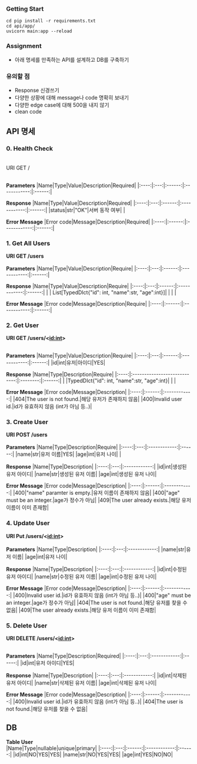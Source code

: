 ### Getting Start
```
cd pip install -r requirements.txt
cd api/app/
uvicorn main:app --reload
```

### Assignment
- 아래 명세를 만족하는 API를 설계하고 DB를 구축하기

### 유의할 점
- Response 신경쓰기
- 다양한 상황에 대해 message나 code 명확히 보내기
- 다양한 edge case에 대해 500을 내지 않기
- clean code


## API 명세
### 0. Health Check

<br>URI GET /</b><br><br>

<b>Parameters</b>
|Name|Type|Value|Description|Required|
|:----:|:---:|:------:|:------------:|:------:|

<b>Response</b>
|Name|Type|Value|Description|Required|
|:----:|:---:|:------:|:------------:|:------:|
|status|str|"OK"|서버 동작 여부| |



<b>Error Message</b>
|Error code|Message|Description|Required|
|:----:|:------:|:------------:|:------:|

### 1. Get All Users
<b>URI GET /users</b><br><br>
<b>Parameters</b>
|Name|Type|Value|Description|Require|
|:----:|:---:|:------:|:------------:|:------:|

<b>Response</b>
|Name|Type|Value|Description|Require|
|:----:|:---:|:------:|:------------:|:------:|
| | List[TypedDIct{"id": int, "name":str, "age":int}]| | | |


<b>Error Message</b>
|Error code|Message|Description|Require|
|:----:|:------:|:------------:|:------:|

### 2. Get User
<b>URI GET /users/<<id:int>></b><br><br>

<b>Parameters</b>
|Name|Type|Value|Description|Require|
|:----:|:---:|:------:|:------------:|:------:|
|id|int|유저|아이디|YES|

<b>Response</b>
|Name|Type|Description|Require|
|:----:|:----------------------------:|:--------:|:------:|
| |TypedDIct{"id": int, "name":str, "age":int}| | |

<b>Error Message</b>
|Error code|Message|Description|
|:----:|:------:|:------------:|
|404|The user is not found.|해당 유저가 존재하지 않음|
|400|Invalid user id.|id가 유효하지 않음 (int가 아님 등..)|

### 3. Create User
<b>URI POST /users</b> <br><br>
<b>Parameters</b>
|Name|Type|Description|Require|
|:----:|:---:|:------------:|:------:|
|name|str|유저 이름|YES|
|age|int|유저 나이| |


<b>Response</b>
|Name|Type|Description|
|:----:|:---:|:------------:|
|id|int|생성된 유저 아이디|
|name|str|생성된 유저 이름|
|age|int|생성된 유저 나이|

<b>Error Message</b>
|Error code|Message|Description|
|:----:|:------:|:------------:|
|400|"name" paramter is empty.|유저 이름이 존재하지 않음|
|400|"age" must be an integer.|age가 정수가 아님|
|409|The user already exists.|해당 유저 이름이 이미 존재함|

### 4. Update User
<b>URI Put /users/<<id:int>></b> <br><br>
<b>Parameters</b>
|Name|Type|Description|
|:----:|:---:|:------------:|
|name|str|유저 이름|
|age|int|유저 나이|


<b>Response</b>
|Name|Type|Description|
|:----:|:---:|:------------:|
|id|int|수정된 유저 아이디|
|name|str|수정된 유저 이름|
|age|int|수정된 유저 나이|

<b>Error Message</b>
|Error code|Message|Description|
|:----:|:------:|:------------:|
|400|Invalid user id.|id가 유효하지 않음 (int가 아님 등..)|
|400|"age" must be an integer.|age가 정수가 아님|
|404|The user is not found.|해당 유저를 찾을 수 없음|
|409|The user already exists.|해당 유저 이름이 이미 존재함|

### 5. Delete User
<b>URI DELETE /users/<<id:int>></b><br><br>

<b>Parameters</b>
|Name|Type|Description|Required|
|:----:|:---:|:------------:|:------:|
|id|int|유저 아이디|YES|

<b>Response</b>
|Name|Type|Description|
|:----:|:---:|:------------:|
|id|int|삭제된 유저 아이디|
|name|str|삭제된 유저 이름|
|age|int|삭제된 유저 나이|

<b>Error Message</b>
|Error code|Message|Description|
|:----:|:------:|:------------:|
|400|Invalid user id.|id가 유효하지 않음 (int가 아님 등..)|
|404|The user is not found.|해당 유저를 찾을 수 없음|


## DB
<b>Table User</b><br>
|Name|Type|nullable|unique|primary|
|:----:|:---:|:------:|:------------:|:------:|
|id|int|NO|YES|YES|
|name|str|NO|YES|YES|
|age|int|YES|NO|NO|
